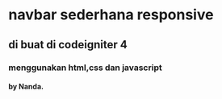# navbar sederhana responsive

## di buat di codeigniter 4

### menggunakan html,css dan javascript

#### by Nanda.
